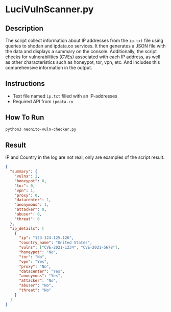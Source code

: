 # LuciVulnScanner.py

## Description

The script collect information about IP addresses from the `ip.txt` file using queries to shodan and ipdata.co services. It then generates a JSON file with the data and displays a summary on the console. Additionally, the script checks for vulnerabilities (CVEs) associated with each IP address, as well as other characteristics such as honeypot, tor, vpn, etc. And includes this comprehensive information in the output.

## Instructions

- Text file named `ip.txt` filled with an IP-addresses
- Required API from `ipdata.co`

## How To Run

```bash
python3 neonito-vuln-checker.py
```

## Result

IP and Country in the log are not real, only are examples of the script result.

```json
{
  "summary": {
    "vulns": 2,
    "honeypot": 0,
    "tor": 0,
    "vpn": 1,
    "proxy": 0,
    "datacenter": 1,
    "anonymous": 1,
    "attacker": 0,
    "abuser": 0,
    "threat": 0
  },
  "ip_details": [
    {
      "ip": "123.124.125.126",
      "country_name": "United States",
      "vulns": ["CVE-2021-1234", "CVE-2021-5678"],
      "honeypot": "No",
      "tor": "No",
      "vpn": "Yes",
      "proxy": "No",
      "datacenter": "Yes",
      "anonymous": "Yes",
      "attacker": "No",
      "abuser": "No",
      "threat": "No"
    }
  ]
}
```
